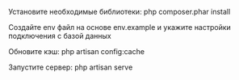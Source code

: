 Установите необходимые библиотеки:
php composer.phar install

Создайте env файл на основе env.example и укажите настройки подключения с базой данных

Обновите кэш:
php artisan config:cache

Запустите сервер:
php artisan serve
